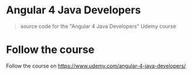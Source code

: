 # Angular 4 Java Developers

> source code for the "Angular 4 Java Developers" Udemy course

# Follow the course

Follow the course on https://www.udemy.com/angular-4-java-developers/